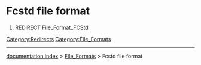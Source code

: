 # Fcstd file format
1.  REDIRECT [File\_Format\_FCStd](File_Format_FCStd.md)



[Category:Redirects](Category:Redirects.md) [Category:File\_Formats](Category:File_Formats.md)

---
[documentation index](../README.md) > [File_Formats](Category:File_Formats.md) > Fcstd file format
